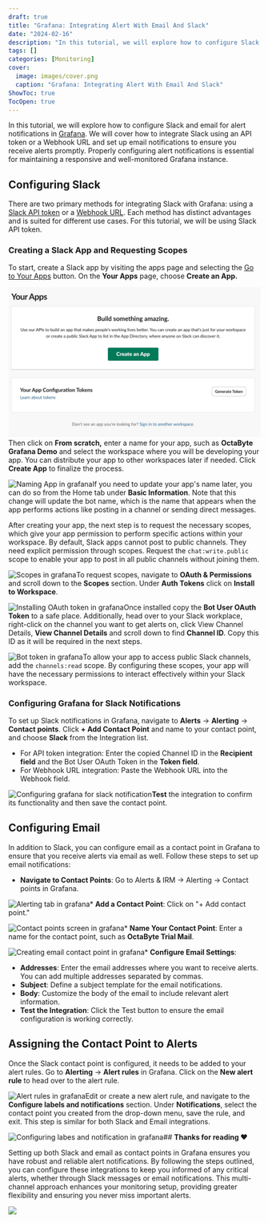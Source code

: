 ```yaml
---
draft: true
title: "Grafana: Integrating Alert With Email And Slack"
date: "2024-02-16"
description: "In this tutorial, we will explore how to configure Slack and email for alert notifications in Grafana. We will cover how to integrate Slack using an API token or a Webhook URL and set up email notifications to ensure you receive alerts promptly. Properly configuring alert notifications is essential for"
tags: []
categories: [Monitoring]
cover:
  image: images/cover.png
  caption: "Grafana: Integrating Alert With Email And Slack"
ShowToc: true
TocOpen: true
---
```



In this tutorial, we will explore how to configure Slack and email for alert notifications in [Grafana](https://octabyte.io/open-source/grafana?ref=blog.octabyte.io). We will cover how to integrate Slack using an API token or a Webhook URL and set up email notifications to ensure you receive alerts promptly. Properly configuring alert notifications is essential for maintaining a responsive and well\-monitored Grafana instance.

## Configuring Slack

There are two primary methods for integrating Slack with Grafana: using a [Slack API token](https://api.slack.com/authentication/token-types?ref=blog.octabyte.io) or a [Webhook URL](https://api.slack.com/messaging/webhooks?ref=blog.octabyte.io). Each method has distinct advantages and is suited for different use cases. For this tutorial, we will be using Slack API token.

### Creating a Slack App and Requesting Scopes

To start, create a Slack app by visiting the apps page and selecting the [Go to Your Apps](https://api.slack.com/apps?ref=blog.octabyte.io) button. On the **Your Apps** page, choose **Create an App.**

![Create app screen in grafana](images/Screenshot-2024-07-17-at-12.06.47-PM.jpg)Then click on **From scratch,** enter a name for your app, such as **OctaByte Grafana Demo** and select the workspace where you will be developing your app. You can distribute your app to other workspaces later if needed. Click **Create App** to finalize the process. 

![Naming App in grafana](https://blog.octabyte.io/content/images/2024/07/Screenshot-2024-07-17-at-12.10.40-PM.jpg)If you need to update your app's name later, you can do so from the Home tab under **Basic Information**. Note that this change will update the bot name, which is the name that appears when the app performs actions like posting in a channel or sending direct messages.

After creating your app, the next step is to request the necessary scopes, which give your app permission to perform specific actions within your workspace. By default, Slack apps cannot post to public channels. They need explicit permission through scopes. Request the `chat:write.public` scope to enable your app to post in all public channels without joining them. 

![Scopes in grafana](https://blog.octabyte.io/content/images/2024/07/Screenshot-2024-07-17-at-12.16.08-PM.jpg)To request scopes, navigate to **OAuth \& Permissions** and scroll down to the **Scopes** section. Under **Auth Tokens** click on **Install to Workspace**. 

![Installing OAuth token in grafana](https://blog.octabyte.io/content/images/2024/07/Screenshot-2024-07-17-at-12.17.42-PM.jpg)Once installed copy the **Bot User OAuth Token** to a safe place. Additionally, head over to your Slack workplace, right\-click on the channel you want to get alerts on, click View Channel Details, **View Channel Details** and scroll down to find **Channel ID**. Copy this ID as it will be required in the next steps.

![Bot token in grafana](https://blog.octabyte.io/content/images/2024/07/Screenshot-2024-07-17-at-12.18.52-PM.jpg)To allow your app to access public Slack channels, add the `channels:read` scope. By configuring these scopes, your app will have the necessary permissions to interact effectively within your Slack workspace.

### Configuring Grafana for Slack Notifications

To set up Slack notifications in Grafana, navigate to **Alerts** \-\> **Alerting** \-\> **Contact points**. Click **\+ Add Contact Point** and name to your contact point, and choose **Slack** from the Integration list.

* For API token integration: Enter the copied Channel ID in the **Recipient field** and the Bot User OAuth Token in the **Token field**.
* For Webhook URL integration: Paste the Webhook URL into the Webhook field.

![Configuring grafana for slack notification](https://blog.octabyte.io/content/images/2024/07/Screenshot-2024-07-17-at-12.34.49-PM.jpg)**Test** the integration to confirm its functionality and then save the contact point.

## Configuring Email

In addition to Slack, you can configure email as a contact point in Grafana to ensure that you receive alerts via email as well. Follow these steps to set up email notifications:

* **Navigate to Contact Points**: Go to Alerts \& IRM \-\> Alerting \-\> Contact points in Grafana.

![Alerting tab in grafana](https://blog.octabyte.io/content/images/2024/07/Screenshot-2024-07-17-at-12.01.48-PM.jpg)* **Add a Contact Point**: Click on "\+ Add contact point."

![Contact points screen in grafana](https://blog.octabyte.io/content/images/2024/07/Screenshot-2024-07-17-at-12.05.25-PM.jpg)* **Name Your Contact Point**: Enter a name for the contact point, such as **OctaByte Trial Mail**.

![Creating email contact point in grafana](https://blog.octabyte.io/content/images/2024/07/Screenshot-2024-07-17-at-12.06.28-PM.jpg)* **Configure Email Settings**:
* **Addresses**: Enter the email addresses where you want to receive alerts. You can add multiple addresses separated by commas.
* **Subject**: Define a subject template for the email notifications.
* **Body**: Customize the body of the email to include relevant alert information.
* **Test the Integration**: Click the Test button to ensure the email configuration is working correctly.

## Assigning the Contact Point to Alerts

Once the Slack contact point is configured, it needs to be added to your alert rules. Go to **Alerting** \-\> **Alert rules** in Grafana. Click on the **New alert rule** to head over to the alert rule.

![Alert rules in grafana](https://blog.octabyte.io/content/images/2024/07/Screenshot-2024-07-17-at-12.38.52-PM.jpg)Edit or create a new alert rule, and navigate to the **Configure labels and notifications** section. Under **Notifications**, select the contact point you created from the drop\-down menu, save the rule, and exit. This step is similar for both Slack and Email integrations.

![Configuring labes and notification in grafana](https://blog.octabyte.io/content/images/2024/07/Screenshot-2024-07-17-at-12.40.13-PM-1.jpg)## **Thanks for reading ❤️**

Setting up both Slack and email as contact points in Grafana ensures you have robust and reliable alert notifications. By following the steps outlined, you can configure these integrations to keep you informed of any critical alerts, whether through Slack messages or email notifications. This multi\-channel approach enhances your monitoring setup, providing greater flexibility and ensuring you never miss important alerts.

[![](https://pub-da36157c854648669813f3f76c526c2b.r2.dev/deploy-on-elestio-black.png)](https://octabyte.io/open-source/grafana?ref=blog.octabyte.io)


